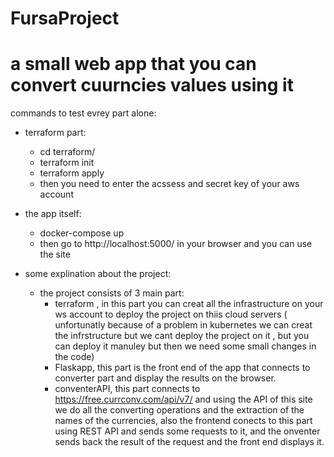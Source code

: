 # FursaProject
# a small web app that you can convert cuurncies values using it

commands to test evrey part alone:
- terraform part:
  - cd terraform/
  - terraform init
  - terraform apply
  - then you need to enter the acssess and secret key of your aws account


- the app itself:

  - docker-compose up
  - then go to http://localhost:5000/ in your browser and you can use the site


  
- some explination about the project:
  - the project consists of 3 main part:
    - terraform , in this part you can creat all the infrastructure on your ws account to deploy the project on thiis cloud servers ( unfortunatly because of a problem in kubernetes we can creat the infrstructure but we cant deploy the project on it , but you can deploy it manuley but then we need some small changes in the code)
    - Flaskapp, this part is the front end of the app that connects to converter part and display the results on the browser.
    - conventerAPI, this part connects to https://free.currconv.com/api/v7/ and using the API of this site we do all the converting operations and the extraction of the names of the currencies, also the frontend conects to this part using REST API and sends some requests to it, and the onventer sends back the result of the request and the front end displays it.
